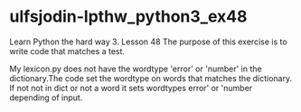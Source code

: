 # ulfsjodin-lpthw_python3_ex48
Learn Python the hard way 3. Lesson 48
The purpose of this exercise is to write code that matches a test.

My lexicon.py does not have the wordtype 'error' or 'number' in the dictionary.The code set the wordtype on words that matches the dictionary.
If not not in dict or not a word it sets wordtypes error' or 'number depending of input.    
